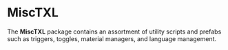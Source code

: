 # MiscTXL

The **MiscTXL** package contains an assortment of utility scripts and prefabs such as triggers, toggles, material managers, and
language management.
